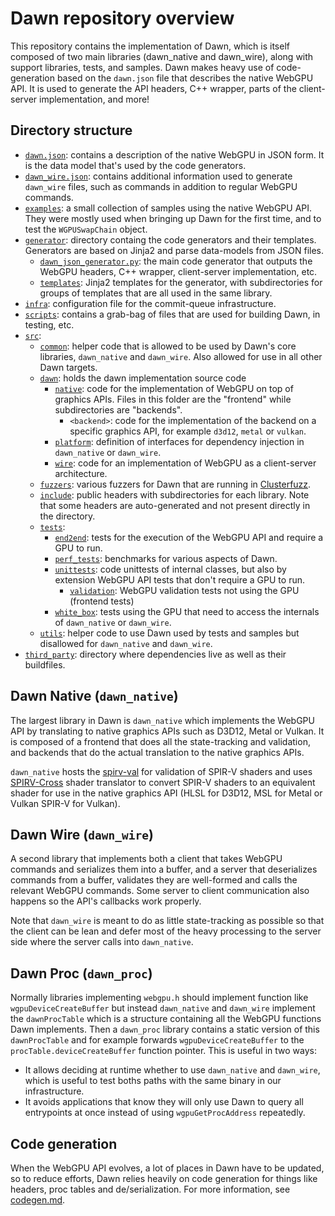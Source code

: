 # Dawn repository overview

This repository contains the implementation of Dawn, which is itself composed of two main libraries (dawn_native and dawn_wire), along with support libraries, tests, and samples. Dawn makes heavy use of code-generation based on the `dawn.json` file that describes the native WebGPU API. It is used to generate the API headers, C++ wrapper, parts of the client-server implementation, and more!

## Directory structure

- [`dawn.json`](../dawn.json): contains a description of the native WebGPU in JSON form. It is the data model that's used by the code generators.
- [`dawn_wire.json`](../dawn_wire.json): contains additional information used to generate `dawn_wire` files, such as commands in addition to regular WebGPU commands.
- [`examples`](../examples): a small collection of samples using the native WebGPU API. They were mostly used when bringing up Dawn for the first time, and to test the `WGPUSwapChain` object.
- [`generator`](../generator): directory containg the code generators and their templates. Generators are based on Jinja2 and parse data-models from JSON files.
    - [`dawn_json_generator.py`](../generator/dawn_json_generator.py): the main code generator that outputs the WebGPU headers, C++ wrapper, client-server implementation, etc.
    - [`templates`](../generator/templates): Jinja2 templates for the generator, with subdirectories for groups of templates that are all used in the same library.
- [`infra`](../infra): configuration file for the commit-queue infrastructure.
- [`scripts`](../scripts): contains a grab-bag of files that are used for building Dawn, in testing, etc.
- [`src`](../src):
  - [`common`](../src/common): helper code that is allowed to be used by Dawn's core libraries, `dawn_native` and `dawn_wire`. Also allowed for use in all other Dawn targets.
  - [`dawn`](../src/dawn): holds the dawn implementation source code
      - [`native`](../src/dawn/native): code for the implementation of WebGPU on top of graphics APIs. Files in this folder are the "frontend" while subdirectories are "backends".
          - `<backend>`: code for the implementation of the backend on a specific graphics API, for example `d3d12`, `metal` or `vulkan`.
      - [`platform`](../src/dawn_platform): definition of interfaces for dependency injection in `dawn_native` or `dawn_wire`.
      - [`wire`](../src/dawn_wire): code for an implementation of WebGPU as a client-server architecture.
  - [`fuzzers`](../src/dawn/fuzzers): various fuzzers for Dawn that are running in [Clusterfuzz](https://google.github.io/clusterfuzz/).
  - [`include`](../include): public headers with subdirectories for each library. Note that some headers are auto-generated and not present directly in the directory.
  - [`tests`](../src/tests):
    - [`end2end`](../src/tests/end2end): tests for the execution of the WebGPU API and require a GPU to run.
    - [`perf_tests`](../src/tests/perf_tests): benchmarks for various aspects of Dawn.
    - [`unittests`](../src/tests/unittests): code unittests of internal classes, but also by extension WebGPU API tests that don't require a GPU to run.
      - [`validation`](../src/tests/unittests/validation): WebGPU validation tests not using the GPU (frontend tests)
    - [`white_box`](../src/tests/white_box): tests using the GPU that need to access the internals of `dawn_native` or `dawn_wire`.
  - [`utils`](../src/utils): helper code to use Dawn used by tests and samples but disallowed for `dawn_native` and `dawn_wire`.
- [`third_party`](../third_party): directory where dependencies live as well as their buildfiles.

## Dawn Native (`dawn_native`)

The largest library in Dawn is `dawn_native` which implements the WebGPU API by translating to native graphics APIs such as D3D12, Metal or Vulkan. It is composed of a frontend that does all the state-tracking and validation, and backends that do the actual translation to the native graphics APIs.

`dawn_native` hosts the [spirv-val](https://github.com/KhronosGroup/SPIRV-Tools) for validation of SPIR-V shaders and uses [SPIRV-Cross](https://github.com/KhronosGroup/SPIRV-Cross) shader translator to convert SPIR-V shaders to an equivalent shader for use in the native graphics API (HLSL for D3D12, MSL for Metal or Vulkan SPIR-V for Vulkan).

## Dawn Wire (`dawn_wire`)

A second library that implements both a client that takes WebGPU commands and serializes them into a buffer, and a server that deserializes commands from a buffer, validates they are well-formed and calls the relevant WebGPU commands. Some server to client communication also happens so the API's callbacks work properly.

Note that `dawn_wire` is meant to do as little state-tracking as possible so that the client can be lean and defer most of the heavy processing to the server side where the server calls into `dawn_native`.

## Dawn Proc (`dawn_proc`)

Normally libraries implementing `webgpu.h` should implement function like `wgpuDeviceCreateBuffer` but instead `dawn_native` and `dawn_wire` implement the `dawnProcTable` which is a structure containing all the WebGPU functions Dawn implements. Then a `dawn_proc` library contains a static version of this `dawnProcTable` and for example forwards `wgpuDeviceCreateBuffer` to the `procTable.deviceCreateBuffer` function pointer. This is useful in two ways:

 - It allows deciding at runtime whether to use `dawn_native` and `dawn_wire`, which is useful to test boths paths with the same binary in our infrastructure.
 - It avoids applications that know they will only use Dawn to query all entrypoints at once instead of using `wgpuGetProcAddress` repeatedly.

## Code generation

When the WebGPU API evolves, a lot of places in Dawn have to be updated, so to reduce efforts, Dawn relies heavily on code generation for things like headers, proc tables and de/serialization. For more information, see [codegen.md](codegen.md).
